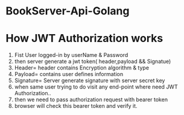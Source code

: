 # BookServer-Api-Golang
# How JWT Authorization works
1. Fist User logged-in by userName & Password
2. then server generate a jwt token( header,payload && Signatue)
3. Header= header contains Encryption algorithm & type
4. Payload= contains user defines information
5. Signature= Server generate signature with server secret key
6. when same user trying to do visit any end-point where need JWT Authorization..
7. then we need to pass authorization request with bearer token
8. browser will check this bearer token and verify it.